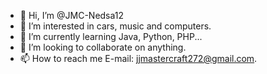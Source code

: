 - 👋 Hi, I’m @JMC-Nedsa12
- 👀 I’m interested in cars, music and computers.
- 🌱 I’m currently learning Java, Python, PHP...
- 💞️ I’m looking to collaborate on anything.
- 📫 How to reach me E-mail: jjmastercraft272@gmail.com.

<!---
JMC-Nedsa12/JMC-Nedsa12 is a ✨ special ✨ repository because its `README.md` (this file) appears on your GitHub profile.
You can click the Preview link to take a look at your changes.
--->
